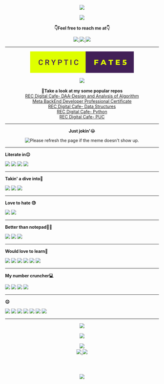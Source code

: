 <p align="center">
  <a href="https://git.io/typing-svg">
  <img  src="https://readme-typing-svg.herokuapp.com?center=true&vCenter=true&lines=Hey+there%F0%9F%98%81;I'm+Satya;a.k.a+CrypticFate5+%F0%9F%98%AC;I've+got+a+few+things+to+show+you+all;So%2C+welcome+again+%F0%9F%98%89" />
</a>
</p>

<p align="center">
  <a href="https://forthebadge.com">
  <img  src="https://forthebadge.com/images/badges/powered-by-overtime.svg" />
  
</a>
</p>
  <p align="center"><b>👇Feel free to reach me at👇</b></p>
<p align="center">
  <a href="https://mail.google.com/mail/u/0/?to=satya05112003@gmail.com&su=Hey&fs=1&tf=cm" target="_blank">
  <img  src="https://img.shields.io/badge/Gmail-EA4335.svg?style=for-the-badge&logo=Gmail&logoColor=white"/>
  <a href="https://twitter.com/cryptic_fate5 " target="_blank">
  <img  src="https://img.shields.io/badge/Twitter-1DA1F2.svg?style=for-the-badge&logo=Twitter&logoColor=white"/>
   <a href="https://www.linkedin.com/in/satyanarayanaa" target="_blank">
  <img  src="https://img.shields.io/badge/LinkedIn-0A66C2.svg?style=for-the-badge&logo=LinkedIn&logoColor=white"/>
</a>

<hr></hr>

<!-- axdjdswfdjjoacasdwshkhnnljkvmvjbxfgfkjkahjdifdaajaj<script src="https://platform.linkedin.com/badges/js/profile.js" async defer type="text/javascript"></script> -->
<!-- <div class="badgedssd-base LI-profile-badge" data-locale="en_US" data-size="medium" data-theme="dark" data-type="VERTICAL" data-vanity="satyanarayanaa" data-version="v1"><a class="badge-base__link LI-simple-link" href="https://in.linkedin.com/in/satyanarayanaa?trk=profile-badge">A Satyanarayana</a></div> -->
<p align="center"></p>
<p align="center">
  <img  src="cryptic-fate5.svg" />
</p>
<p align="center">
  <img  src="https://img.shields.io/badge/GitHub%20Pages-222222.svg?style=for-the-badge&logo=GitHub-Pages&logoColor=white" />
</a>
</p>

<p align="center">
  <b>🌟Take a look at my some popular repos</b><br>
  <a href="https://github.com/CrypticFate5/REC-Design-and-Analysis-of-Algorithm-DAA-Digital-Cafe/blob/main/README.md" target="_blank">REC Digital Cafe- DAA-Design and Analysis of Algorithm</a>
  <br>
  <a href="https://github.com/CrypticFate5/Meta-Back-End-Developer-Professional-Certificate" target="_blank">Meta BackEnd Developer Professional Certificate</a>
  <br>
  <a href="https://github.com/CrypticFate5/REC-Data-Structures-Digital-Cafe/blob/main/README.md" target="_blank">REC Digital Cafe- Data Structures</a>
  <br>
  <a href="https://github.com/CrypticFate5/REC-Python-Digital-Cafe/blob/main/README.md" target="_blank">REC Digital Cafe- Python</a>
  <br>
  <a href="https://github.com/CrypticFate5/REC--Sem1-PUC--Digital-Cafe" target="_blank">REC Digital Cafe- PUC</a>
</p>
<hr></hr>
<p align="center"><b>Just jokin'</b>😂</p>
<p align="center">
<img src='https://random-memer.herokuapp.com/' title="Meme" width=350  alt="Please refresh the page if the meme doesn't show up.">
</p>
<hr></hr>
<p><b>Literate in😐</b></p>

![](https://img.shields.io/badge/Python-3776AB.svg?style=for-the-badge&logo=Python&logoColor=white)
![](https://img.shields.io/badge/C-A8B9CC.svg?style=for-the-badge&logo=C&logoColor=black)
![](https://camo.githubusercontent.com/121f5000155889c0642b8a6b2a33a7f5fbe5c32d9133dac405ac269da15fcf94/68747470733a2f2f696d672e736869656c64732e696f2f62616467652f432532422532422d3030353939433f7374796c653d666f722d7468652d6261646765266c6f676f3d63253242253242266c6f676f436f6c6f723d7768697465)
![](htt//img.shields.io/badge/C++-00599C.svg?style=for-the-badge&logo=C++&logoColor=white)
<!-- ![](https://img.shields.io/badge/HTML5-E34F26.svg?style=for-the-badge&logo=HTML5&logoColor=white) -->

<hr></hr>
<p><b>Takin' a dive into🤽</b></p>

<!-- ![](https://img.shields.io/badge/Jupyter-F37626.svg?style=for-the-badge&logo=Jupyter&logoColor=white) -->
![](https://img.shields.io/badge/HTML5-E34F26.svg?style=for-the-badge&logo=HTML5&logoColor=white)
![](https://img.shields.io/badge/CSS3-1572B6.svg?style=for-the-badge&logo=CSS3&logoColor=white)
![](https://img.shields.io/badge/java-%23ED8B00.svg?style=for-the-badge&logo=java&logoColor=white)
<!-- ![](https://img.shields.io/badge/NumPy-013243.svg?style=for-the-badge&logo=NumPy&logoColor=white) -->
<!-- ![](https://img.shields.io/badge/pandas-150458.svg?style=for-the-badge&logo=pandas&logoColor=white) -->


<hr></hr>
<p><b>Love to hate 😓</b></p>

![](https://img.shields.io/badge/java-%23ED8B00.svg?style=for-the-badge&logo=java&logoColor=white)
![](https://img.shields.io/badge/CSS3-1572B6.svg?style=for-the-badge&logo=CSS3&logoColor=white)

<hr></hr>
<p><b>Better than notepad😶‍🌫️</b></p>

![](https://img.shields.io/badge/Visual%20Studio%20Code-007ACC.svg?style=for-the-badge&logo=Visual-Studio-Code&logoColor=white)
![](https://img.shields.io/badge/PyCharm-000000.svg?style=for-the-badge&logo=PyCharm&logoColor=white)
![](https://img.shields.io/badge/Atom-66595C.svg?style=for-the-badge&logo=Atom&logoColor=white)


<hr></hr>
<p><b>Would love to learn🥸</b></p>

![](https://img.shields.io/badge/Android-3DDC84.svg?style=for-the-badge&logo=Android&logoColor=white)
![](https://img.shields.io/badge/GNU%20Bash-4EAA25.svg?style=for-the-badge&logo=GNU-Bash&logoColor=white)
![](https://img.shields.io/badge/JavaScript-F7DF1E.svg?style=for-the-badge&logo=JavaScript&logoColor=black)
![](https://img.shields.io/badge/SciPy-8CAAE6.svg?style=for-the-badge&logo=SciPy&logoColor=white)
![](https://img.shields.io/badge/scikitlearn-F7931E.svg?style=for-the-badge&logo=scikit-learn&logoColor=white)
![](https://img.shields.io/badge/TensorFlow-FF6F00.svg?style=for-the-badge&logo=TensorFlow&logoColor=white)
<hr></hr>

<p><b>My number cruncher💻</b></p>

![](https://img.shields.io/badge/Lenovo-E2231A.svg?style=for-the-badge&logo=Lenovo&logoColor=white)
![](https://img.shields.io/badge/AMD-ED1C24.svg?style=for-the-badge&logo=AMD&logoColor=white)
![](https://img.shields.io/badge/NVIDIA-76B900.svg?style=for-the-badge&logo=NVIDIA&logoColor=white)
![](https://img.shields.io/badge/Windows-0078D6.svg?style=for-the-badge&logo=Windows&logoColor=white)

<hr></hr>

<p><b>😌</b></p>

![](https://img.shields.io/badge/Amazon-FF9900.svg?style=for-the-badge&logo=Amazon&logoColor=white)
![](https://img.shields.io/badge/Adobe-FF0000.svg?style=for-the-badge&logo=Adobe&logoColor=white)
![](https://img.shields.io/badge/Ethereum-3C3C3D.svg?style=for-the-badge&logo=Ethereum&logoColor=white)
![](https://img.shields.io/badge/Google-4285F4.svg?style=for-the-badge&logo=Google&logoColor=white)
![](https://img.shields.io/badge/Linux-FCC624.svg?style=for-the-badge&logo=Linux&logoColor=black)
![](https://img.shields.io/badge/Meta-0467DF.svg?style=for-the-badge&logo=Meta&logoColor=white)
![](https://img.shields.io/badge/Microsoft-5E5E5E.svg?style=for-the-badge&logo=Microsoft&logoColor=white)

<hr></hr>

<p align="center">
  <img  src="https://img.shields.io/badge/GitHub-181717.svg?style=for-the-badge&logo=GitHub&logoColor=white" />
</a>
</p>
<p align="center">
  <a href="https://git.io/streak-stats">
  <img  src="https://github-readme-streak-stats.herokuapp.com/?user=crypticfate5&theme=ads-juicy-fresh" />
</a>
</p>

<!-- ![](https://komarev.com/ghpvc/?username=crypticfate5&label=PROFILE+VIEWS&style=plastic) -->
<p align="center">
<a href="https://github.com/vn7n24fzkq/github-profile-summary-cards">
  <img src="http://github-profile-summary-cards.vercel.app/api/cards/profile-details?username=crypticfate5&theme=github_dark" />
  <br>
  <img src="http://github-profile-summary-cards.vercel.app/api/cards/repos-per-language?username=crypticfate5&theme=github_dark" />
  <img src="http://github-profile-summary-cards.vercel.app/api/cards/stats?username=crypticfate5&theme=github_dark" />
</a>    
</p>
<p></p>

 <br></br>

<p align="center">
  <a href="(https://forthebadge.com)">
  <img  src="https://forthebadge.com/images/badges/built-with-love.svg" />
</a>
</p>
<!---
CrypticFate5/CrypticFate5 is a ✨ special ✨ repository because its `README.md` (this file) appears on your GitHub profile.
You can click the Preview link to take a look at your changes..
--->
